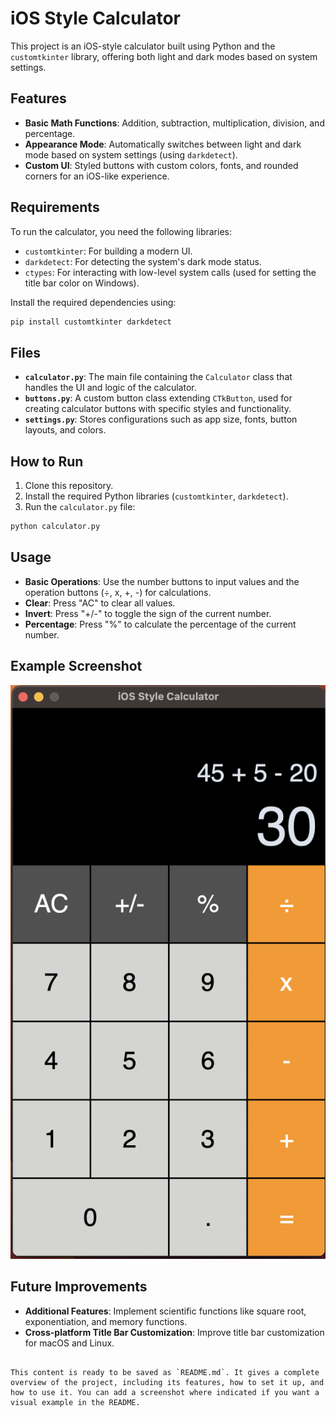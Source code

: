 # iOS Style Calculator

This project is an iOS-style calculator built using Python and the `customtkinter` library, offering both light and dark modes based on system settings.

## Features

- **Basic Math Functions**: Addition, subtraction, multiplication, division, and percentage.
- **Appearance Mode**: Automatically switches between light and dark mode based on system settings (using `darkdetect`).
- **Custom UI**: Styled buttons with custom colors, fonts, and rounded corners for an iOS-like experience.

## Requirements

To run the calculator, you need the following libraries:

- `customtkinter`: For building a modern UI.
- `darkdetect`: For detecting the system's dark mode status.
- `ctypes`: For interacting with low-level system calls (used for setting the title bar color on Windows).

Install the required dependencies using:

```bash
pip install customtkinter darkdetect
```

## Files

- **`calculator.py`**: The main file containing the `Calculator` class that handles the UI and logic of the calculator.
- **`buttons.py`**: A custom button class extending `CTkButton`, used for creating calculator buttons with specific styles and functionality.
- **`settings.py`**: Stores configurations such as app size, fonts, button layouts, and colors.

## How to Run

1. Clone this repository.
2. Install the required Python libraries (`customtkinter`, `darkdetect`).
3. Run the `calculator.py` file:

```bash
python calculator.py
```

## Usage

- **Basic Operations**: Use the number buttons to input values and the operation buttons (÷, x, +, -) for calculations.
- **Clear**: Press "AC" to clear all values.
- **Invert**: Press "+/-" to toggle the sign of the current number.
- **Percentage**: Press "%" to calculate the percentage of the current number.

## Example Screenshot

![Calculator Screenshot](calculator.png)

## Future Improvements

- **Additional Features**: Implement scientific functions like square root, exponentiation, and memory functions.
- **Cross-platform Title Bar Customization**: Improve title bar customization for macOS and Linux.
```

This content is ready to be saved as `README.md`. It gives a complete overview of the project, including its features, how to set it up, and how to use it. You can add a screenshot where indicated if you want a visual example in the README.